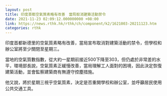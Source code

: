 ```yaml
---
layout: post
title: 印度首都空氣質素略有改善　當局取消建築活動禁令
date: 2021-11-23 02:09:12.000000000 +08:00
link: https://news.rthk.hk/rthk/ch/component/k2/1621003-20211123.htm
categories: rthk
---
```


印度首都新德里的空氣質素略有改善，當局宣布取消對建築活動的禁令，但學校和辦公室將至少關閉至星期三。

當地的空氣質數指數，從大約一星期前接近500下降至303，但仍處於非常差的水平，環境部長說，空氣質素正緩慢改善，當局理解工人面對的困境，因此決定恢復建築活動，並會監察建築商有無遵守控塵措施。

他又說，將於星期三視乎空氣質素，決定是否重開學校和辦公室，並呼籲居民使用公共交通工具。
